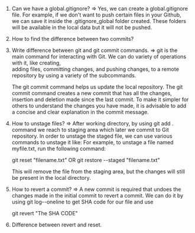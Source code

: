 
1.  Can we have a global.gitignore?
=>  Yes, we can create a global.gitignore file. For example, if we don't want to push certain files in 
    your Github, we can save it inside the .gitignore_global folder created. These folders will be available in the local data but it will not be pushed.


2.  How to find the difference between two commits?





3.  Write difference between git and git commit commands. 
=>  git is the main command for interacting with Git. We can do variety of operations with it, like creating,     
    adding files, committing changes, and pushing changes, to a remote repository by using a variety of the subcommands. 

    The git commit command helps us update the local repository. The git commit command creates a new commit that has all the changes, insertion and deletion made since the last commit. To make it simpler for others to understand the changes you have made, it is advisable to add a concise and clear explanation in the commit message.


4.  How to unstage files?
=>  After working directory, by using git add . command we reach to staging area which later we commit to 
    Git repository. In order to unstage the staged file, we can use various commands to unstage it like: 
    For example, to unstage a file named myfile.txt, run the following command:
    
    git reset "filename.txt" OR git restore --staged "filename.txt" 
    
    This will remove the file from the staging area, but the changes will still be present in the local directory.


5.  How to revert a commit?
=>  A new commit is required that undoes the changes made in the initial commit to revert a commit.
    We can do it by using git log--oneline to get SHA code for our file and use 

    git revert "The SHA CODE" 

    
6.  Difference between revert and reset. 